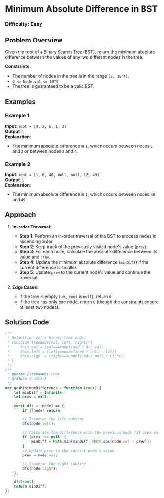 # Minimum Absolute Difference in BST

### Difficulty: Easy

## Problem Overview

Given the root of a Binary Search Tree (BST), return the minimum absolute difference between the values of any two different nodes in the tree.

**Constraints**:

-   The number of nodes in the tree is in the range `[2, 10^4]`.
-   `0 <= Node.val <= 10^5`
-   The tree is guaranteed to be a valid BST.

## Examples

### Example 1

**Input**: `root = [4, 2, 6, 1, 3]`  
**Output**: `1`  
**Explanation**:

-   The minimum absolute difference is `1`, which occurs between nodes `1` and `2` or between nodes `3` and `4`.

### Example 2

**Input**: `root = [1, 0, 48, null, null, 12, 49]`  
**Output**: `1`  
**Explanation**:

-   The minimum absolute difference is `1`, which occurs between nodes `48` and `49`.

## Approach

1. **In-order Traversal**:

    - **Step 1**: Perform an in-order traversal of the BST to process nodes in ascending order.
    - **Step 2**: Keep track of the previously visited node's value (`prev`).
    - **Step 3**: For each node, calculate the absolute difference between its value and `prev`.
    - **Step 4**: Update the minimum absolute difference (`minDiff`) if the current difference is smaller.
    - **Step 5**: Update `prev` to the current node's value and continue the traversal.

2. **Edge Cases**:
    - If the tree is empty (i.e., `root` is `null`), return `0`.
    - If the tree has only one node, return `0` (though the constraints ensure at least two nodes).

## Solution Code

```javascript
/**
 * Definition for a binary tree node.
 * function TreeNode(val, left, right) {
 *     this.val = (val===undefined ? 0 : val)
 *     this.left = (left===undefined ? null : left)
 *     this.right = (right===undefined ? null : right)
 * }
 */
/**
 * @param {TreeNode} root
 * @return {number}
 */
var getMinimumDifference = function (root) {
	let minDiff = Infinity;
	let prev = null;

	const dfs = (node) => {
		if (!node) return;

		// Traverse the left subtree
		dfs(node.left);

		// Calculate the difference with the previous node (if prev exists)
		if (prev !== null) {
			minDiff = Math.min(minDiff, Math.abs(node.val - prev));
		}
		// Update prev to the current node's value
		prev = node.val;

		// Traverse the right subtree
		dfs(node.right);
	};

	dfs(root);
	return minDiff;
};
```
